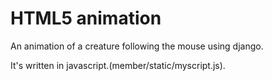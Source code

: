 # HTML5 animation

An animation of a creature following the mouse using django.

It's written in javascript.(member/static/myscript.js).